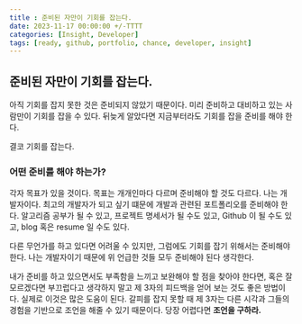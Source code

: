 ```yaml
---
title : 준비된 자만이 기회를 잡는다.
date: 2023-11-17 00:00:00 +/-TTTT
categories: [Insight, Developer]
tags: [ready, github, portfolio, chance, developer, insight]
---
```


## 준비된 자만이 기회를 잡는다.

아직 기회를 잡지 못한 것은 준비되지 않았기 때문이다. 미리 준비하고 대비하고 있는 사람만이 기회를 잡을 수 있다. 뒤늦게 알았다면 지금부터라도 기회를 잡을 준비를 해야 한다. 

결코 기회를 잡는다.

### 어떤 준비를 해야 하는가?

각자 목표가 있을 것이다. 목표는 개개인마다 다르며 준비해야 할 것도 다르다. 나는 개발자이다. 최고의 개발자가 되고 싶기 떄문에 개발과 관련된 포트폴리오를 준비해야 한다. 알고리즘 공부가 될 수 있고, 프로젝트 명세서가 될 수도 있고, Github 이 될 수도 있고, blog 혹은 resume 일 수도 있다.

다른 무언가를 하고 있다면 어려울 수 있지만, 그럼에도 기회를 잡기 위해서는 준비해야 한다. 나는 개발자이기 때문에 위 언급한 것들 모두 준비해야 된다 생각한다.

내가 준비를 하고 있으면서도 부족함을 느끼고 보완해야 할 점을 찾아야 한다면, 혹은 잘 모르겠다면 부끄럽다고 생각하지 말고 제 3자의 피드백을 얻어 보는 것도 좋은 방법이다. 실제로 이것은 많은 도움이 된다. 갈피를 잡지 못할 때 제 3자는 다른 시각과 그들의 경험을 기반으로 조언을 해줄 수 있기 때문이다. 당장 어렵다면 __조언을 구하라.__
